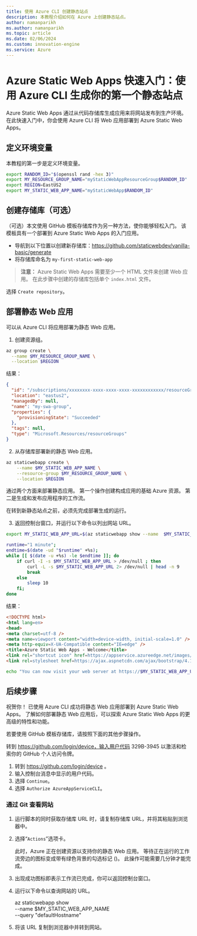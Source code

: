 ```yaml
---
title: 使用 Azure CLI 创建静态站点
description: 本教程介绍如何在 Azure 上创建静态站点。
author: namanparikh
ms.author: namanparikh
ms.topic: article
ms.date: 02/06/2024
ms.custom: innovation-engine
ms.service: Azure
---
```


# Azure Static Web Apps 快速入门：使用 Azure CLI 生成你的第一个静态站点

Azure Static Web Apps 通过从代码存储库生成应用来将网站发布到生产环境。 在此快速入门中，你会使用 Azure CLI 将 Web 应用部署到 Azure Static Web Apps。

## 定义环境变量

本教程的第一步是定义环境变量。

```bash
export RANDOM_ID="$(openssl rand -hex 3)"
export MY_RESOURCE_GROUP_NAME="myStaticWebAppResourceGroup$RANDOM_ID"
export REGION=EastUS2
export MY_STATIC_WEB_APP_NAME="myStaticWebApp$RANDOM_ID"
```

## 创建存储库（可选）

（可选）本文使用 GitHub 模板存储库作为另一种方法，使你能够轻松入门。 该模板具有一个部署到 Azure Static Web Apps 的入门应用。

- 导航到以下位置以创建新存储库：https://github.com/staticwebdev/vanilla-basic/generate
- 将存储库命名为 `my-first-static-web-app`

> **注意：** Azure Static Web Apps 需要至少一个 HTML 文件来创建 Web 应用。 在此步骤中创建的存储库包括单个 `index.html` 文件。

选择 `Create repository`。

## 部署静态 Web 应用

可以从 Azure CLI 将应用部署为静态 Web 应用。

1. 创建资源组。

```bash
az group create \
  --name $MY_RESOURCE_GROUP_NAME \
  --location $REGION
```

结果：

<!-- expected_similarity=0.3 -->
```json
{
  "id": "/subscriptions/xxxxxxxx-xxxx-xxxx-xxxx-xxxxxxxxxxxx/resourceGroups/my-swa-group",
  "location": "eastus2",
  "managedBy": null,
  "name": "my-swa-group",
  "properties": {
    "provisioningState": "Succeeded"
  },
  "tags": null,
  "type": "Microsoft.Resources/resourceGroups"
}
```

2. 从存储库部署新的静态 Web 应用。

```bash
az staticwebapp create \
    --name $MY_STATIC_WEB_APP_NAME \
    --resource-group $MY_RESOURCE_GROUP_NAME \
    --location $REGION 
```

通过两个方面来部署静态应用。 第一个操作创建构成应用的基础 Azure 资源。 第二是生成和发布应用程序的工作流。

在转到新静态站点之前，必须先完成部署生成的运行。

3. 返回控制台窗口，并运行以下命令以列出网站 URL。

```bash
export MY_STATIC_WEB_APP_URL=$(az staticwebapp show --name  $MY_STATIC_WEB_APP_NAME --resource-group $MY_RESOURCE_GROUP_NAME --query "defaultHostname" -o tsv)
```

```bash
runtime="1 minute";
endtime=$(date -ud "$runtime" +%s);
while [[ $(date -u +%s) -le $endtime ]]; do
    if curl -I -s $MY_STATIC_WEB_APP_URL > /dev/null ; then 
        curl -L -s $MY_STATIC_WEB_APP_URL 2> /dev/null | head -n 9
        break
    else 
        sleep 10
    fi;
done
```

结果：

<!-- expected_similarity=0.3 -->
```HTML
<!DOCTYPE html>
<html lang=en>
<head>
<meta charset=utf-8 />
<meta name=viewport content="width=device-width, initial-scale=1.0" />
<meta http-equiv=X-UA-Compatible content="IE=edge" />
<title>Azure Static Web Apps - Welcome</title>
<link rel="shortcut icon" href=https://appservice.azureedge.net/images/static-apps/v3/favicon.svg type=image/x-icon />
<link rel=stylesheet href=https://ajax.aspnetcdn.com/ajax/bootstrap/4.1.1/css/bootstrap.min.css crossorigin=anonymous />
```

```bash
echo "You can now visit your web server at https://$MY_STATIC_WEB_APP_URL"
```

## 后续步骤

祝贺你！ 已使用 Azure CLI 成功将静态 Web 应用部署到 Azure Static Web Apps。 了解如何部署静态 Web 应用后，可以探索 Azure Static Web Apps 的更高级的特性和功能。

若要使用 GitHub 模板存储库，请按照下面的其他步骤操作。

转到 https://github.com/login/device，输入用户代码 329B-3945 以激活和检索你的 GitHub 个人访问令牌。

1. 转到  https://github.com/login/device 。
2. 输入控制台消息中显示的用户代码。
3. 选择 `Continue`。
4. 选择 `Authorize AzureAppServiceCLI`。

### 通过 Git 查看网站

1. 运行脚本的同时获取存储库 URL 时，请复制存储库 URL，并将其粘贴到浏览器中。
2. 选择“`Actions`”选项卡。

   此时，Azure 正在创建资源以支持你的静态 Web 应用。 等待正在运行的工作流旁边的图标变成带有绿色背景的勾选标记 ()。 此操作可能需要几分钟才能完成。

3. 出现成功图标即表示工作流已完成，你可以返回控制台窗口。
4. 运行以下命令以查询网站的 URL。

   az staticwebapp show \
     --name $MY_STATIC_WEB_APP_NAME \
     --query "defaultHostname"

5. 将该 URL 复制到浏览器中并转到网站。
